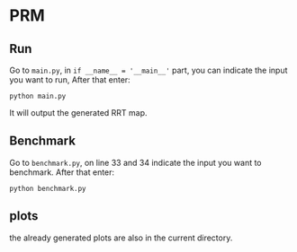 # PRM

## Run
Go to `main.py`, in `if __name__ = '__main__'` part, you can indicate the input you want to run, After that enter:

`python main.py`

It will output the generated RRT map.

## Benchmark
Go to `benchmark.py`, on line 33 and 34 indicate the input you want to benchmark. After that enter:

`python benchmark.py`

## plots
the already generated plots are also in the current directory. 